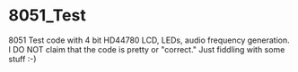# 8051_Test
8051 Test code with 4 bit HD44780 LCD, LEDs, audio frequency generation.
I DO NOT claim that the code is pretty or "correct." Just fiddling with some stuff :-)
